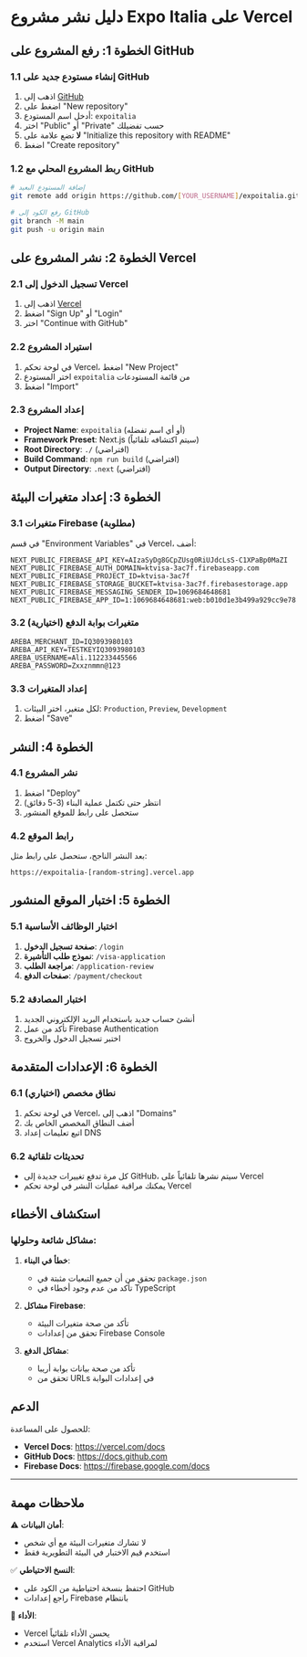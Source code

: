 # دليل نشر مشروع Expo Italia على Vercel

## الخطوة 1: رفع المشروع على GitHub

### 1.1 إنشاء مستودع جديد على GitHub
1. اذهب إلى [GitHub](https://github.com)
2. اضغط على "New repository"
3. أدخل اسم المستودع: `expoitalia`
4. اختر "Public" أو "Private" حسب تفضيلك
5. **لا** تضع علامة على "Initialize this repository with README"
6. اضغط "Create repository"

### 1.2 ربط المشروع المحلي مع GitHub
```bash
# إضافة المستودع البعيد
git remote add origin https://github.com/[YOUR_USERNAME]/expoitalia.git

# رفع الكود إلى GitHub
git branch -M main
git push -u origin main
```

## الخطوة 2: نشر المشروع على Vercel

### 2.1 تسجيل الدخول إلى Vercel
1. اذهب إلى [Vercel](https://vercel.com)
2. اضغط "Sign Up" أو "Login"
3. اختر "Continue with GitHub"

### 2.2 استيراد المشروع
1. في لوحة تحكم Vercel، اضغط "New Project"
2. اختر المستودع `expoitalia` من قائمة المستودعات
3. اضغط "Import"

### 2.3 إعداد المشروع
- **Project Name**: `expoitalia` (أو أي اسم تفضله)
- **Framework Preset**: Next.js (سيتم اكتشافه تلقائياً)
- **Root Directory**: `./` (افتراضي)
- **Build Command**: `npm run build` (افتراضي)
- **Output Directory**: `.next` (افتراضي)

## الخطوة 3: إعداد متغيرات البيئة

### 3.1 متغيرات Firebase (مطلوبة)
في قسم "Environment Variables" في Vercel، أضف:

```
NEXT_PUBLIC_FIREBASE_API_KEY=AIzaSyDg8GCpZUsg0RiUJdcLsS-C1XPaBp0MaZI
NEXT_PUBLIC_FIREBASE_AUTH_DOMAIN=ktvisa-3ac7f.firebaseapp.com
NEXT_PUBLIC_FIREBASE_PROJECT_ID=ktvisa-3ac7f
NEXT_PUBLIC_FIREBASE_STORAGE_BUCKET=ktvisa-3ac7f.firebasestorage.app
NEXT_PUBLIC_FIREBASE_MESSAGING_SENDER_ID=1069684648681
NEXT_PUBLIC_FIREBASE_APP_ID=1:1069684648681:web:b010d1e3b499a929cc9e78
```

### 3.2 متغيرات بوابة الدفع (اختيارية)
```
AREBA_MERCHANT_ID=IQ3093980103
AREBA_API_KEY=TESTKEYIQ3093980103
AREBA_USERNAME=Ali.112233445566
AREBA_PASSWORD=Zxxznmmn@123
```

### 3.3 إعداد المتغيرات
1. لكل متغير، اختر البيئات: `Production`, `Preview`, `Development`
2. اضغط "Save"

## الخطوة 4: النشر

### 4.1 نشر المشروع
1. اضغط "Deploy"
2. انتظر حتى تكتمل عملية البناء (3-5 دقائق)
3. ستحصل على رابط للموقع المنشور

### 4.2 رابط الموقع
بعد النشر الناجح، ستحصل على رابط مثل:
```
https://expoitalia-[random-string].vercel.app
```

## الخطوة 5: اختبار الموقع المنشور

### 5.1 اختبار الوظائف الأساسية
1. **صفحة تسجيل الدخول**: `/login`
2. **نموذج طلب التأشيرة**: `/visa-application`
3. **مراجعة الطلب**: `/application-review`
4. **صفحات الدفع**: `/payment/checkout`

### 5.2 اختبار المصادقة
1. أنشئ حساب جديد باستخدام البريد الإلكتروني الجديد
2. تأكد من عمل Firebase Authentication
3. اختبر تسجيل الدخول والخروج

## الخطوة 6: الإعدادات المتقدمة

### 6.1 نطاق مخصص (اختياري)
1. في لوحة تحكم Vercel، اذهب إلى "Domains"
2. أضف النطاق المخصص الخاص بك
3. اتبع تعليمات إعداد DNS

### 6.2 تحديثات تلقائية
- كل مرة تدفع تغييرات جديدة إلى GitHub، سيتم نشرها تلقائياً على Vercel
- يمكنك مراقبة عمليات النشر في لوحة تحكم Vercel

## استكشاف الأخطاء

### مشاكل شائعة وحلولها:

1. **خطأ في البناء**:
   - تحقق من أن جميع التبعيات مثبتة في `package.json`
   - تأكد من عدم وجود أخطاء في TypeScript

2. **مشاكل Firebase**:
   - تأكد من صحة متغيرات البيئة
   - تحقق من إعدادات Firebase Console

3. **مشاكل الدفع**:
   - تأكد من صحة بيانات بوابة أريبا
   - تحقق من URLs في إعدادات البوابة

## الدعم

للحصول على المساعدة:
- **Vercel Docs**: https://vercel.com/docs
- **GitHub Docs**: https://docs.github.com
- **Firebase Docs**: https://firebase.google.com/docs

---

## ملاحظات مهمة

⚠️ **أمان البيانات**: 
- لا تشارك متغيرات البيئة مع أي شخص
- استخدم قيم الاختبار في البيئة التطويرية فقط

✅ **النسخ الاحتياطي**:
- احتفظ بنسخة احتياطية من الكود على GitHub
- راجع إعدادات Firebase بانتظام

🚀 **الأداء**:
- Vercel يحسن الأداء تلقائياً
- استخدم Vercel Analytics لمراقبة الأداء
